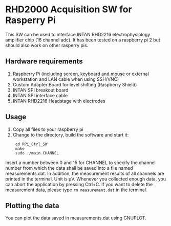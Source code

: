 # RHD2000 Acquisition SW for Rasperry Pi
This SW can be used to interface INTAN RHD2216 electrophysiology amplifier chip (16 channel adc).
It has been tested on a raspberry pi 2 but should also work on other rasperry pis.

## Hardware requirements
1. Raspberry Pi (including screen, keyboard and mouse or external workstation and LAN cable when using SSH/VNC)
2. Custom Adapter Board for level shifting (Raspberry Shield)
3. INTAN SPI breakout board
4. INTAN SPI interface cable
5. INTAN RHD2216 Headstage with electrodes

## Usage
1. Copy all files to your raspberry pi
2. Change to the directory, build the software and start it:
   ```
    cd RPi_Ctrl_SW
    make
    sudo ./main CHANNEL
   ```
Insert a number between 0 and 15 for CHANNEL to specify the channel number from which the data shall be saved into a file named measurements.dat.
In addition, the measurement results of all channels are printed in the terminal. Unit is µV.
Whenever you collected enough data, you can abort the application by pressing Ctrl+C.
If you want to delete the measurement data, please type `rm measurement.dat` in the terminal.

## Plotting the data
You can plot the data saved in measurements.dat using GNUPLOT.
